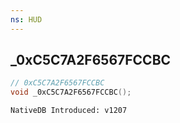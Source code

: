 ```yaml
---
ns: HUD
---
```

## _0xC5C7A2F6567FCCBC

```c
// 0xC5C7A2F6567FCCBC
void _0xC5C7A2F6567FCCBC();
```

```
NativeDB Introduced: v1207
```

